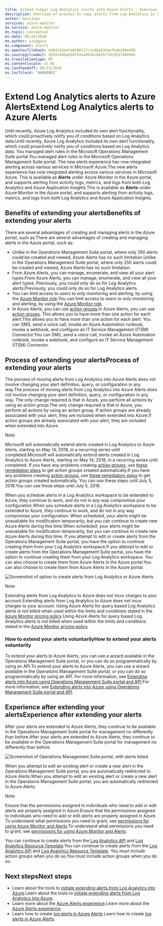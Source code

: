 ```yaml
---
title: Extend (copy) Log Analytics alerts into Azure Alerts - Overview
description: Overview of process to copy alerts from Log Analytics in OMS portal into Azure Alerts, with details addressing common customer concerns.
author: msvijayn
services: azure-monitor
ms.service: azure-monitor
ms.topic: conceptual
ms.date: 05/24/2018
ms.author: vinagara
ms.component: alerts
ms.openlocfilehash: 6484142eafa8388117c1e96ab31eefeab188e488
ms.sourcegitcommit: d1451406a010fd3aa854dc8e5b77dc5537d8050e
ms.translationtype: MT
ms.contentlocale: nl-NL
ms.lasthandoff: 09/13/2018
ms.locfileid: "44865852"
---
```

# <a name="extend-log-analytics-alerts-to-azure-alerts"></a><span data-ttu-id="8198a-103">Extend Log Analytics alerts to Azure Alerts</span><span class="sxs-lookup"><span data-stu-id="8198a-103">Extend Log Analytics alerts to Azure Alerts</span></span>
<span data-ttu-id="8198a-104">Until recently, Azure Log Analytics included its own alert functionality, which could proactively notify you of conditions based on Log Analytics data.</span><span class="sxs-lookup"><span data-stu-id="8198a-104">Until recently, Azure Log Analytics included its own alert functionality, which could proactively notify you of conditions based on Log Analytics data.</span></span> <span data-ttu-id="8198a-105">You managed alert rules in the Microsoft Operations Management Suite portal.</span><span class="sxs-lookup"><span data-stu-id="8198a-105">You managed alert rules in the Microsoft Operations Management Suite portal.</span></span> <span data-ttu-id="8198a-106">The new alerts experience has now integrated alerting across various services in Microsoft Azure.</span><span class="sxs-lookup"><span data-stu-id="8198a-106">The new alerts experience has now integrated alerting across various services in Microsoft Azure.</span></span> <span data-ttu-id="8198a-107">This is available as **Alerts** under Azure Monitor in the Azure portal, and supports alerting from activity logs, metrics, and logs from both Log Analytics and Azure Application Insights.</span><span class="sxs-lookup"><span data-stu-id="8198a-107">This is available as **Alerts** under Azure Monitor in the Azure portal, and supports alerting from activity logs, metrics, and logs from both Log Analytics and Azure Application Insights.</span></span> 

## <a name="benefits-of-extending-your-alerts"></a><span data-ttu-id="8198a-108">Benefits of extending your alerts</span><span class="sxs-lookup"><span data-stu-id="8198a-108">Benefits of extending your alerts</span></span>
<span data-ttu-id="8198a-109">There are several advantages of creating and managing alerts in the Azure portal, such as:</span><span class="sxs-lookup"><span data-stu-id="8198a-109">There are several advantages of creating and managing alerts in the Azure portal, such as:</span></span>

- <span data-ttu-id="8198a-110">Unlike in the Operations Management Suite portal, where only 250 alerts could be created and viewed, Azure Alerts has no such limitation.</span><span class="sxs-lookup"><span data-stu-id="8198a-110">Unlike in the Operations Management Suite portal, where only 250 alerts could be created and viewed, Azure Alerts has no such limitation.</span></span>
- <span data-ttu-id="8198a-111">From Azure Alerts, you can manage, enumerate, and view all your alert types.</span><span class="sxs-lookup"><span data-stu-id="8198a-111">From Azure Alerts, you can manage, enumerate, and view all your alert types.</span></span> <span data-ttu-id="8198a-112">Previously, you could only do so for Log Analytics alerts.</span><span class="sxs-lookup"><span data-stu-id="8198a-112">Previously, you could only do so for Log Analytics alerts.</span></span>
- <span data-ttu-id="8198a-113">You can limit access to users to only monitoring and alerting, by using the [Azure Monitor role](monitoring-roles-permissions-security.md).</span><span class="sxs-lookup"><span data-stu-id="8198a-113">You can limit access to users to only monitoring and alerting, by using the [Azure Monitor role](monitoring-roles-permissions-security.md).</span></span>
- <span data-ttu-id="8198a-114">In Azure Alerts, you can use [action groups](monitoring-action-groups.md).</span><span class="sxs-lookup"><span data-stu-id="8198a-114">In Azure Alerts, you can use [action groups](monitoring-action-groups.md).</span></span> <span data-ttu-id="8198a-115">This allows you to have more than one action for each alert.</span><span class="sxs-lookup"><span data-stu-id="8198a-115">This allows you to have more than one action for each alert.</span></span> <span data-ttu-id="8198a-116">You can SMS, send a voice call, invoke an Azure Automation runbook, invoke a webhook, and configure an IT Service Management (ITSM) Connector.</span><span class="sxs-lookup"><span data-stu-id="8198a-116">You can SMS, send a voice call, invoke an Azure Automation runbook, invoke a webhook, and configure an IT Service Management (ITSM) Connector.</span></span> 

## <a name="process-of-extending-your-alerts"></a><span data-ttu-id="8198a-117">Process of extending your alerts</span><span class="sxs-lookup"><span data-stu-id="8198a-117">Process of extending your alerts</span></span>
<span data-ttu-id="8198a-118">The process of moving alerts from Log Analytics into Azure Alerts does not involve changing your alert definition, query, or configuration in any way.</span><span class="sxs-lookup"><span data-stu-id="8198a-118">The process of moving alerts from Log Analytics into Azure Alerts does not involve changing your alert definition, query, or configuration in any way.</span></span> <span data-ttu-id="8198a-119">The only change required is that in Azure, you perform all actions by using an action group.</span><span class="sxs-lookup"><span data-stu-id="8198a-119">The only change required is that in Azure, you perform all actions by using an action group.</span></span> <span data-ttu-id="8198a-120">If action groups are already associated with your alert, they are included when extended into Azure.</span><span class="sxs-lookup"><span data-stu-id="8198a-120">If action groups are already associated with your alert, they are included when extended into Azure.</span></span>

> [!NOTE]
> <span data-ttu-id="8198a-121">Microsoft will automatically extend alerts created in Log Analytics to Azure Alerts, starting on May 14, 2018, in a recurring series until completed.</span><span class="sxs-lookup"><span data-stu-id="8198a-121">Microsoft will automatically extend alerts created in Log Analytics to Azure Alerts, starting on May 14, 2018, in a recurring series until completed.</span></span> <span data-ttu-id="8198a-122">If you have any problems creating [action groups](monitoring-action-groups.md), use [these remediation steps](monitoring-alerts-extend-tool.md#troubleshooting) to get action groups created automatically.</span><span class="sxs-lookup"><span data-stu-id="8198a-122">If you have any problems creating [action groups](monitoring-action-groups.md), use [these remediation steps](monitoring-alerts-extend-tool.md#troubleshooting) to get action groups created automatically.</span></span> <span data-ttu-id="8198a-123">You can use these steps until July 5, 2018.</span><span class="sxs-lookup"><span data-stu-id="8198a-123">You can use these steps until July 5, 2018.</span></span> 
> 

<span data-ttu-id="8198a-124">When you schedule alerts in a Log Analytics workspace to be extended to Azure, they continue to work, and do not in any way compromise your configuration.</span><span class="sxs-lookup"><span data-stu-id="8198a-124">When you schedule alerts in a Log Analytics workspace to be extended to Azure, they continue to work, and do not in any way compromise your configuration.</span></span> <span data-ttu-id="8198a-125">When scheduled, your alerts might be unavailable for modification temporarily, but you can continue to create new Azure Alerts during this time.</span><span class="sxs-lookup"><span data-stu-id="8198a-125">When scheduled, your alerts might be unavailable for modification temporarily, but you can continue to create new Azure Alerts during this time.</span></span> <span data-ttu-id="8198a-126">If you attempt to edit or create alerts from the Operations Management Suite portal, you have the option to continue creating them from your Log Analytics workspace.</span><span class="sxs-lookup"><span data-stu-id="8198a-126">If you attempt to edit or create alerts from the Operations Management Suite portal, you have the option to continue creating them from your Log Analytics workspace.</span></span> <span data-ttu-id="8198a-127">You can also choose to create them from Azure Alerts in the Azure portal.</span><span class="sxs-lookup"><span data-stu-id="8198a-127">You can also choose to create them from Azure Alerts in the Azure portal.</span></span>

 ![Screenshot of option to create alerts from Log Analytics or Azure Alerts](./media/monitor-alerts-extend/ScheduledDirection.png)

> [!NOTE]
> <span data-ttu-id="8198a-129">Extending alerts from Log Analytics to Azure does not incur charges to your account.</span><span class="sxs-lookup"><span data-stu-id="8198a-129">Extending alerts from Log Analytics to Azure does not incur charges to your account.</span></span> <span data-ttu-id="8198a-130">Using Azure Alerts for query based Log Analytics alerts is not billed when used within the limits and conditions stated in the [Azure Monitor pricing policy](https://azure.microsoft.com/pricing/details/monitor/).</span><span class="sxs-lookup"><span data-stu-id="8198a-130">Using Azure Alerts for query based Log Analytics alerts is not billed when used within the limits and conditions stated in the [Azure Monitor pricing policy](https://azure.microsoft.com/pricing/details/monitor/).</span></span>  


### <a name="how-to-extend-your-alerts-voluntarily"></a><span data-ttu-id="8198a-131">How to extend your alerts voluntarily</span><span class="sxs-lookup"><span data-stu-id="8198a-131">How to extend your alerts voluntarily</span></span>
<span data-ttu-id="8198a-132">To extend your alerts to Azure Alerts, you can use a wizard available in the Operations Management Suite portal, or you can do so programmatically by using an API.</span><span class="sxs-lookup"><span data-stu-id="8198a-132">To extend your alerts to Azure Alerts, you can use a wizard available in the Operations Management Suite portal, or you can do so programmatically by using an API.</span></span> <span data-ttu-id="8198a-133">For more information, see [Extending alerts into Azure using Operations Management Suite portal and API](monitoring-alerts-extend-tool.md).</span><span class="sxs-lookup"><span data-stu-id="8198a-133">For more information, see [Extending alerts into Azure using Operations Management Suite portal and API](monitoring-alerts-extend-tool.md).</span></span>

## <a name="experience-after-extending-your-alerts"></a><span data-ttu-id="8198a-134">Experience after extending your alerts</span><span class="sxs-lookup"><span data-stu-id="8198a-134">Experience after extending your alerts</span></span>
<span data-ttu-id="8198a-135">After your alerts are extended to Azure Alerts, they continue to be available in the Operations Management Suite portal for management no differently than before.</span><span class="sxs-lookup"><span data-stu-id="8198a-135">After your alerts are extended to Azure Alerts, they continue to be available in the Operations Management Suite portal for management no differently than before.</span></span>

![Screenshot of Operations Management Suite portal, with alerts listed](./media/monitor-alerts-extend/PostExtendList.png)

<span data-ttu-id="8198a-137">When you attempt to edit an existing alert or create a new alert in the Operations Management Suite portal, you are automatically redirected to Azure Alerts.</span><span class="sxs-lookup"><span data-stu-id="8198a-137">When you attempt to edit an existing alert or create a new alert in the Operations Management Suite portal, you are automatically redirected to Azure Alerts.</span></span>  

> [!NOTE]
> <span data-ttu-id="8198a-138">Ensure that the permissions assigned to individuals who need to add or edit alerts are properly assigned in Azure.</span><span class="sxs-lookup"><span data-stu-id="8198a-138">Ensure that the permissions assigned to individuals who need to add or edit alerts are properly assigned in Azure.</span></span> <span data-ttu-id="8198a-139">To understand what permissions you need to grant, see [permissions for using Azure Monitor and Alerts](monitoring-roles-permissions-security.md).</span><span class="sxs-lookup"><span data-stu-id="8198a-139">To understand what permissions you need to grant, see [permissions for using Azure Monitor and Alerts](monitoring-roles-permissions-security.md).</span></span>  
> 

<span data-ttu-id="8198a-140">You can continue to create alerts from the [Log Analytics API](../log-analytics/log-analytics-api-alerts.md) and [Log Analytics Resource Template](../monitoring/monitoring-solutions-resources-searches-alerts.md).</span><span class="sxs-lookup"><span data-stu-id="8198a-140">You can continue to create alerts from the [Log Analytics API](../log-analytics/log-analytics-api-alerts.md) and [Log Analytics Resource Template](../monitoring/monitoring-solutions-resources-searches-alerts.md).</span></span> <span data-ttu-id="8198a-141">You must include action groups when you do so.</span><span class="sxs-lookup"><span data-stu-id="8198a-141">You must include action groups when you do so.</span></span>

## <a name="next-steps"></a><span data-ttu-id="8198a-142">Next steps</span><span class="sxs-lookup"><span data-stu-id="8198a-142">Next steps</span></span>

* <span data-ttu-id="8198a-143">Learn about the tools to [initiate extending alerts from Log Analytics into Azure](monitoring-alerts-extend-tool.md).</span><span class="sxs-lookup"><span data-stu-id="8198a-143">Learn about the tools to [initiate extending alerts from Log Analytics into Azure](monitoring-alerts-extend-tool.md).</span></span>
* <span data-ttu-id="8198a-144">Learn more about the [Azure Alerts experience](monitoring-overview-unified-alerts.md).</span><span class="sxs-lookup"><span data-stu-id="8198a-144">Learn more about the [Azure Alerts experience](monitoring-overview-unified-alerts.md).</span></span>
* <span data-ttu-id="8198a-145">Learn how to create [log alerts in Azure Alerts](monitor-alerts-unified-log.md).</span><span class="sxs-lookup"><span data-stu-id="8198a-145">Learn how to create [log alerts in Azure Alerts](monitor-alerts-unified-log.md).</span></span>
